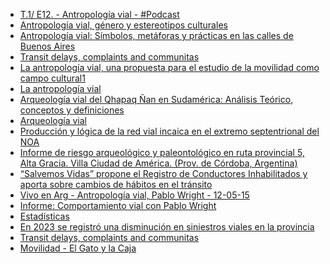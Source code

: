 <!--
.. title: 2024-08-26. Antropología Vial
.. slug: 2024-08-26-antropología-vial
.. date: 2024-08-26 00:00:00 UTC-03:00
.. tags: Vial, Movilidad
.. link:
.. description:
.. type: text
-->

- [T.1/ E12. - Antropología vial - #Podcast](https://www.youtube.com/watch?v=fyHkf-fG0JA)
- [Antropología vial, género y estereotipos culturales](https://www.conicet.gov.ar/antropologia-vial-genero-y-estereotipos-culturales/)
- [Antropología vial: Símbolos, metáforas y prácticas en las calles de Buenos Aires](https://ri.conicet.gov.ar/handle/11336/159369)
- [Transit delays, complaints and communitas](https://silentbutdeadly.substack.com/p/transit-delays-complaints-and-communitas)
- [La antropología vial, una propuesta para el estudio de la movilidad como campo cultural1](https://encartes.mx/la-antropologia-vial-una-propuesta-para-el-estudio-de-la-movilidad-como-campo-cultural/)
- [La antropología vial](https://www.researchgate.net/publication/340964213_La_antropologia_vial)
- [Arqueología vial del Qhapaq Ñan en Sudamérica: Análisis Teórico, conceptos y definiciones](https://www.scielo.cl/scielo.php?script=sci_arttext&pid=S0718-68942017000100015)
- [Arqueología vial](https://dialnet.unirioja.es/servlet/articulo?codigo=5781178)
- [Producción y lógica de la red vial incaica en el extremo septentrional del NOA](http://revistascientificas.filo.uba.ar/index.php/Arqueologia/article/view/2465)
- [Informe de riesgo arqueológico y paleontológico en ruta provincial 5, Alta Gracia. Villa Ciudad de América. (Prov. de Córdoba, Argentina)](https://ambiente.cba.gov.ar/wp-content/uploads/2021/05/Informe-Arqueol%C3%B3gico-Paleontol%C3%B3gico.pdf)
- [“Salvemos Vidas” propone el Registro de Conductores Inhabilitados y aporta sobre cambios de hábitos en el tránsito](https://www.fiscalespenalesalta.gob.ar/salvemos-vidas-propone-el-registro-de-conductores-inhabilitados-y-aporta-sobre-cambios-de-habitos-en-el-transito/)
- [Vivo en Arg - Antropología vial, Pablo Wright - 12-05-15](https://www.youtube.com/watch?v=pD1Ou-KUsf4)
- [Informe: Comportamiento vial con Pablo Wright](https://www.youtube.com/watch?v=-5AM8PBrQxk)
- [Estadísticas](https://www.argentina.gob.ar/seguridadvial/observatoriovialnacional/estadisticas-observatorio)
- [En 2023 se registró una disminución en siniestros viales en la provincia](https://www.salta.gob.ar/prensa/noticias/en-2023-se-registro-una-disminucion-en-siniestros-viales-en-la-provincia-95148)
- [Transit delays, complaints and communitas](https://silentbutdeadly.substack.com/p/transit-delays-complaints-and-communitas)
- [Movilidad - El Gato y la Caja](https://elgatoylacaja.com/clima/movilidad)
